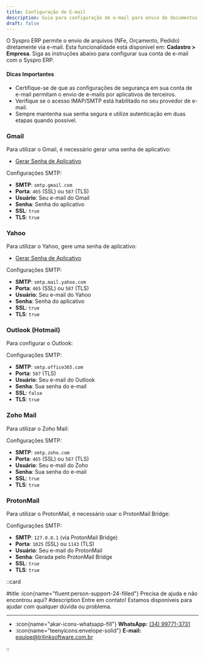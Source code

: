 ```yaml
---
title: Configuração de E-mail
description: Guia para configuração de e-mail para envio de documentos diretamente pelo Syspro ERP
draft: false
---
```


O Syspro ERP permite o envio de arquivos (NFe, Orçamento, Pedido) diretamente via e-mail. Esta funcionalidade está disponível em: **Cadastro > Empresa**. Siga as instruções abaixo para configurar sua conta de e-mail com o Syspro ERP.

#### Dicas Importantes

- Certifique-se de que as configurações de segurança em sua conta de e-mail permitam o envio de e-mails por aplicativos de terceiros.
- Verifique se o acesso IMAP/SMTP está habilitado no seu provedor de e-mail.
- Sempre mantenha sua senha segura e utilize autenticação em duas etapas quando possível.

### Gmail

Para utilizar o Gmail, é necessário gerar uma senha de aplicativo:

- [Gerar Senha de Aplicativo](https://myaccount.google.com/apppasswords)

Configurações SMTP:
- **SMTP**: `smtp.gmail.com`
- **Porta**: `465` (SSL) ou `587` (TLS)
- **Usuário**: Seu e-mail do Gmail
- **Senha**: Senha do aplicativo
- **SSL**: `true`
- **TLS**: `true`

### Yahoo

Para utilizar o Yahoo, gere uma senha de aplicativo:

- [Gerar Senha de Aplicativo](https://login.yahoo.com/account/security?.scrumb=za8qMKmDmdv)

Configurações SMTP:
- **SMTP**: `smtp.mail.yahoo.com`
- **Porta**: `465` (SSL) ou `587` (TLS)
- **Usuário**: Seu e-mail do Yahoo
- **Senha**: Senha do aplicativo
- **SSL**: `true`
- **TLS**: `true`

### Outlook (Hotmail)

Para configurar o Outlook:

Configurações SMTP:
- **SMTP**: `smtp.office365.com`
- **Porta**: `587` (TLS)
- **Usuário**: Seu e-mail do Outlook
- **Senha**: Sua senha do e-mail
- **SSL**: `false`
- **TLS**: `true`

### Zoho Mail

Para utilizar o Zoho Mail:

Configurações SMTP:
- **SMTP**: `smtp.zoho.com`
- **Porta**: `465` (SSL) ou `587` (TLS)
- **Usuário**: Seu e-mail do Zoho
- **Senha**: Sua senha do e-mail
- **SSL**: `true`
- **TLS**: `true`

### ProtonMail

Para utilizar o ProtonMail, é necessário usar o ProtonMail Bridge:

Configurações SMTP:
- **SMTP**: `127.0.0.1` (via ProtonMail Bridge)
- **Porta**: `1025` (SSL) ou `1143` (TLS)
- **Usuário**: Seu e-mail do ProtonMail
- **Senha**: Gerada pelo ProtonMail Bridge
- **SSL**: `true`
- **TLS**: `true`

::card

#title
:icon{name="fluent:person-support-24-filled"} Precisa de ajuda e não encontrou aqui?
#description
Entre em contato! Estamos disponíveis para ajudar com qualquer dúvida ou problema.

---

- :icon{name="akar-icons-whatsapp-fill"} **WhatsApp:** [(34) 99771-3731](https://wa.me/trilinksoftware)
- :icon{name="teenyicons:envelope-solid"} **E-mail:** [equipe@trilinksoftware.com.br](mailto:equipe@trilinksoftware.com.br)

::
